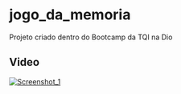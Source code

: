 # jogo_da_memoria
Projeto criado dentro do Bootcamp da TQI na Dio

## Video
[![Screenshot_1](https://user-images.githubusercontent.com/42123079/171719132-511acd1c-5238-4c96-800b-ad3d835e2006.png)](https://youtu.be/a-DTgytX5Rs)

